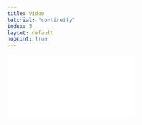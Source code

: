 ```yaml
---
title: Video
tutorial: "continuity"
index: 3
layout: default
noprint: true
---
```


<div class="videowrapper">
  <iframe src="//www.youtube.com/embed/bkjHTJ0e5d8" frameborder="0" allowfullscreen></iframe>
</div>
